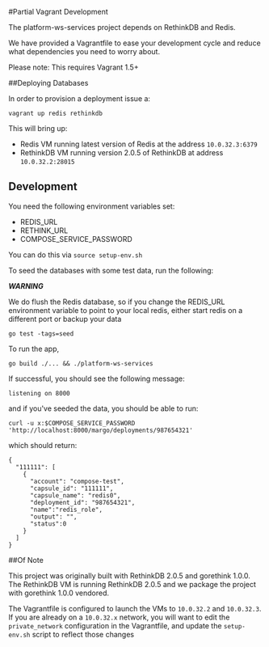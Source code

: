 #Partial Vagrant Development

The platform-ws-services project depends on RethinkDB and Redis.

We have provided a Vagrantfile to ease your development cycle and reduce
what dependencies you need to worry about.

Please note: This requires Vagrant 1.5+

##Deploying Databases

In order to provision a deployment issue a:

```shell
vagrant up redis rethinkdb
```

This will bring up:

* Redis VM running latest version of Redis at the address `10.0.32.3:6379`
* RethinkDB VM running version 2.0.5 of RethinkDB at address `10.0.32.2:28015`

## Development

You need the following environment variables set:

- REDIS_URL
- RETHINK_URL
- COMPOSE_SERVICE_PASSWORD

You can do this via `source setup-env.sh`


To seed the databases with some test data, run the following:

***WARNING***

We do flush the Redis database, so if you change the REDIS_URL environment
variable to point to your local redis, either start redis on a different port
or backup your data


```shell
go test -tags=seed
```

To run the app,

```shell
go build ./... && ./platform-ws-services
```

If successful, you should see the following message:

```shell
listening on 8000
```

and if you've seeded the data, you should be able to run:

```shell
curl -u x:$COMPOSE_SERVICE_PASSWORD 'http://localhost:8000/margo/deployments/987654321'
```

which should return:

```shell
{
  "111111": [
    {
      "account": "compose-test",
      "capsule_id": "111111",
      "capsule_name": "redis0",
      "deployment_id": "987654321",
      "name":"redis_role",
      "output": "",
      "status":0
    }
  ]
}
```

##Of Note

This project was originally built with RethinkDB 2.0.5 and gorethink 1.0.0. The
RethinkDB VM is running RethinkDB 2.0.5 and we package the project with
gorethink 1.0.0 vendored.

The Vagrantfile is configured to launch the VMs to `10.0.32.2` and
`10.0.32.3`. If you are already on a `10.0.32.x` network, you will want to
edit the `private_network` configuration in the Vagrantfile, and update
the `setup-env.sh` script to reflect those changes
